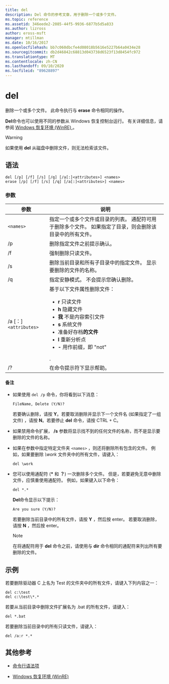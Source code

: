 ```yaml
---
title: del
description: Del 命令的参考文章，用于删除一个或多个文件。
ms.topic: reference
ms.assetid: 346eede2-2085-44f5-9936-6877b5d5a833
ms.author: lizross
author: eross-msft
manager: mtillman
ms.date: 10/16/2017
ms.openlocfilehash: bb7c060dbcfe4d08018b5616e5227b64a0434e28
ms.sourcegitcommit: db2d46842c68813d043738d6523f13d8454fc972
ms.translationtype: MT
ms.contentlocale: zh-CN
ms.lasthandoff: 09/10/2020
ms.locfileid: "89628897"
---
```

# <a name="del"></a>del

删除一个或多个文件。 此命令执行与 **erase** 命令相同的操作。

**Del**命令也可以使用不同的参数从 Windows 恢复控制台运行。 有关详细信息，请参阅 [Windows 恢复环境 (WinRE) ](/windows-hardware/manufacture/desktop/windows-recovery-environment--windows-re--technical-reference)。

> [!WARNING]
> 如果使用 **del** 从磁盘中删除文件，则无法检索该文件。

## <a name="syntax"></a>语法

```
del [/p] [/f] [/s] [/q] [/a[:]<attributes>] <names>
erase [/p] [/f] [/s] [/q] [/a[:]<attributes>] <names>
```

### <a name="parameters"></a>参数

| 参数 | 说明 |
| --------- | ----------- |
| `<names>` | 指定一个或多个文件或目录的列表。 通配符可用于删除多个文件。 如果指定了目录，则会删除该目录中的所有文件。 |
| /p | 删除指定文件之前提示确认。 |
| /f | 强制删除只读文件。 |
| /s | 删除当前目录和所有子目录中的指定文件。 显示要删除的文件的名称。 |
| /q | 指定安静模式。 不会提示您确认删除。 |
| /a [：]`<attributes>` | 基于以下文件属性删除文件：<ul><li>**r** 只读文件</li><li>**h** 隐藏文件</li><li>**我** 不是内容索引文件</li><li>**s** 系统文件</li><li>准备好存档**的文件**</li><li>**l** 重新分析点</li><li>**-** 用作前缀，即 "not"</li></ul>. |
| /? | 在命令提示符下显示帮助。 |

#### <a name="remarks"></a>备注

- 如果使用 `del /p` 命令，你将看到以下消息：

    `FileName, Delete (Y/N)?`

    若要确认删除，请按 **Y**。若要取消删除并显示下一个文件名 (如果指定了一组文件) ，请按 **N**。若要停止 **del** 命令，请按 CTRL + C。

- 如果禁用命令扩展， **/s** 参数将显示找不到的任何文件的名称，而不是显示要删除的文件的名称。

- 如果在参数中指定特定文件夹 `<names>` ，则还将删除所有包含的文件。 例如，如果要删除 *\work* 文件夹中的所有文件，请键入：

  ```
  del \work
  ```

- 您可以使用通配符 (**&#42;** 和 **？**) 一次删除多个文件。 但是，若要避免无意中删除文件，应慎重使用通配符。 例如，如果键入以下命令：

  ```
  del *.*
  ```

  **Del**命令显示以下提示：

  `Are you sure (Y/N)?`

  若要删除当前目录中的所有文件，请按 **Y** ，然后按 enter。 若要取消删除，请按 **N** ，然后按 enter。

  > [!NOTE]
  > 在将通配符用于 **del** 命令之前，请使用与 **dir** 命令相同的通配符来列出所有要删除的文件。

## <a name="examples"></a>示例

若要删除驱动器 C 上名为 Test 的文件夹中的所有文件，请键入下列内容之一：

```
del c:\test
del c:\test\*.*
```

若要从当前目录中删除文件扩展名为 .bat 的所有文件，请键入：

```
del *.bat
```

若要删除当前目录中的所有只读文件，请键入：

```
del /a:r *.*
```

## <a name="additional-references"></a>其他参考

- [命令行语法项](command-line-syntax-key.md)

- [Windows 恢复环境 (WinRE) ](/windows-hardware/manufacture/desktop/windows-recovery-environment--windows-re--technical-reference)
